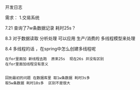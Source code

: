 


开发日志

需求：
    1.交易系统
    
    
    
    
    
    
    
    
    
    
    
7.21
    查询了7w条数据记录 耗时25s？
    
    
8.3
    对于数据读取  分析处理 可以应用 生产/消费的 多线程模型来处理
    
    
    
8.4
    多线程的话 ，在spring中怎么创建多线程呢
    
    在for里面加 新线程去跑  原来25s  现在26s 并没有区别
    在for里面加线程没有意义 
    
    
    回到最初的问题 在数据库里 取1w条数据 耗时3s多
    取5w条数据 耗时18s多  区别不是很大    